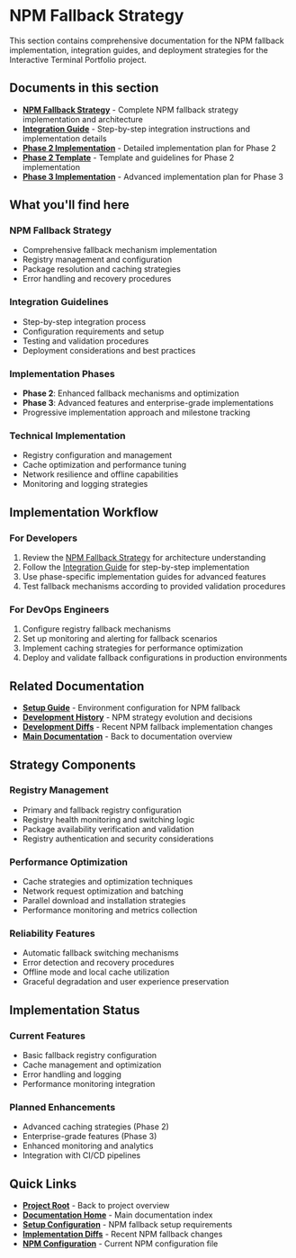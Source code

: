 # NPM Fallback Strategy

This section contains comprehensive documentation for the NPM fallback implementation, integration guides, and deployment strategies for the Interactive Terminal Portfolio project.

## Documents in this section

- **[NPM Fallback Strategy](./NPM-FALLBACK-STRATEGY.md)** - Complete NPM fallback strategy implementation and architecture
- **[Integration Guide](./INTEGRATION-GUIDE.md)** - Step-by-step integration instructions and implementation details
- **[Phase 2 Implementation](./PHASE-2-IMPLEMENTATION.yml)** - Detailed implementation plan for Phase 2
- **[Phase 2 Template](./PHASE-2-TEMPLATE.md)** - Template and guidelines for Phase 2 implementation
- **[Phase 3 Implementation](./PHASE-3-IMPLEMENTATION.yml)** - Advanced implementation plan for Phase 3

## What you'll find here

### NPM Fallback Strategy
- Comprehensive fallback mechanism implementation
- Registry management and configuration
- Package resolution and caching strategies
- Error handling and recovery procedures

### Integration Guidelines
- Step-by-step integration process
- Configuration requirements and setup
- Testing and validation procedures
- Deployment considerations and best practices

### Implementation Phases
- **Phase 2**: Enhanced fallback mechanisms and optimization
- **Phase 3**: Advanced features and enterprise-grade implementations
- Progressive implementation approach and milestone tracking

### Technical Implementation
- Registry configuration and management
- Cache optimization and performance tuning
- Network resilience and offline capabilities
- Monitoring and logging strategies

## Implementation Workflow

### For Developers
1. Review the [NPM Fallback Strategy](./NPM-FALLBACK-STRATEGY.md) for architecture understanding
2. Follow the [Integration Guide](./INTEGRATION-GUIDE.md) for step-by-step implementation
3. Use phase-specific implementation guides for advanced features
4. Test fallback mechanisms according to provided validation procedures

### For DevOps Engineers
1. Configure registry fallback mechanisms
2. Set up monitoring and alerting for fallback scenarios
3. Implement caching strategies for performance optimization
4. Deploy and validate fallback configurations in production environments

## Related Documentation

- **[Setup Guide](../setup/)** - Environment configuration for NPM fallback
- **[Development History](../development/)** - NPM strategy evolution and decisions
- **[Development Diffs](../diffs/)** - Recent NPM fallback implementation changes
- **[Main Documentation](../README.md)** - Back to documentation overview

## Strategy Components

### Registry Management
- Primary and fallback registry configuration
- Registry health monitoring and switching logic
- Package availability verification and validation
- Registry authentication and security considerations

### Performance Optimization
- Cache strategies and optimization techniques
- Network request optimization and batching
- Parallel download and installation strategies
- Performance monitoring and metrics collection

### Reliability Features
- Automatic fallback switching mechanisms
- Error detection and recovery procedures
- Offline mode and local cache utilization
- Graceful degradation and user experience preservation

## Implementation Status

### Current Features
- Basic fallback registry configuration
- Cache management and optimization
- Error handling and logging
- Performance monitoring integration

### Planned Enhancements
- Advanced caching strategies (Phase 2)
- Enterprise-grade features (Phase 3)
- Enhanced monitoring and analytics
- Integration with CI/CD pipelines

## Quick Links

- **[Project Root](../../README.md)** - Back to project overview
- **[Documentation Home](../README.md)** - Main documentation index
- **[Setup Configuration](../setup/)** - NPM fallback setup requirements
- **[Implementation Diffs](../diffs/)** - Recent NPM fallback changes
- **[NPM Configuration](../../.npmrc)** - Current NPM configuration file